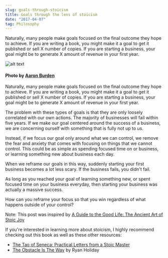 ```yaml
---
slug: goals-through-stoicism
title: Goals through the lens of stoicism
date: "2017-04-07"
tag: Philosophy
---
```


Naturally, many people make goals focused on the final outcome they hope to achieve.
If you are writing a book, you might make it a goal to get it published or sell X number
of copies. If you are starting a business, your goal might be to generate X amount of
revenue in your first year.

<!-- more -->

![alt text](./goalbanner.jpg)

#### Photo by [Aaron Burden](https://unsplash.com/@aaronburden)

Naturally, many people make goals focused on the final outcome they hope to achieve.
If you are writing a book, you might make it a goal to get it published or sell X number
of copies. If you are starting a business, your goal might be to generate X amount of
revenue in your first year.

The problem with these types of goals is that they are only loosely correlated with our own actions.
The majority of businesses will fail within five years. If we make our goal centered around
the success of a business, we are concerning ourself with something that is fully not up to us.

Instead, if we focus our goal only around what we can control, we remove the fear and anxiety that comes with focusing on things that we cannot control. This could be as simple as spending focused time
on or business, or learning something new about business each day.

When we reframe our goals in this way, suddenly starting your first business becomes a lot less scary.
If the business fails, you didn't fail.

As long as you reached your goal of learning something new,
or spent focused time on your business everyday, then starting your business was actually a massive success.

How can you reframe your focus so that you win regardless of what happens outside of your control?

Note: This post was inspired by <a target="_blank" href="https://www.amazon.com/gp/product/B011T71D4Y/ref=as_li_tl?ie=UTF8&camp=1789&creative=9325&creativeASIN=B011T71D4Y&linkCode=as2&tag=myblog06bf-20&linkId=3251db38c76da37dc0cd72c94422bab9">A Guide to the Good Life: The Ancient Art of Stoic Joy</a><img src="//ir-na.amazon-adsystem.com/e/ir?t=myblog06bf-20&l=am2&o=1&a=B011T71D4Y" width="1" height="1" border="0" alt="" style="border:none !important; margin:0px !important;" />

If you're interested in learning more about stoicism, I highly recommend checking out this book as well as these other resources:

- [The Tao of Seneca: Practical Letters from a Stoic Master](http://www.audible.com/pd/Nonfiction/The-Tao-of-Seneca-Audiobook/B01AIXEJKU)
- [The Obstacle Is The Way](http://www.audible.com/pd/Self-Development/The-Obstacle-Is-the-Way-Audiobook/B00K252ET8/ref=a_search_c4_1_1_srTtl?qid=1399406050&sr=1-1) by Ryan Holiday
